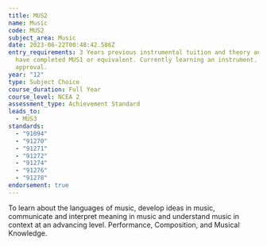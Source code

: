 ```yaml
---
title: MUS2
name: Music
code: MUS2
subject_area: Music
date: 2023-06-22T00:48:42.586Z
entry_requirements: 3 Years previous instrumental tuition and theory and should
  have completed MUS1 or equivalent. Currently learning an instrument. HOF/TIC
  approval.
year: "12"
type: Subject Choice
course_duration: Full Year
course_level: NCEA 2
assessment_type: Achievement Standard
leads_to:
  - MUS3
standards:
  - "91094"
  - "91270"
  - "91271"
  - "91272"
  - "91274"
  - "91276"
  - "91278"
endorsement: true
---
```

To learn about the languages of music, develop ideas in music, communicate and interpret meaning in music and understand music in context at an advancing level. Performance, Composition, and Musical Knowledge.
